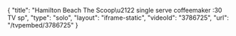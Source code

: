 {
    "title": "Hamilton Beach The Scoop\u2122 single serve coffeemaker :30 TV sp",
    "type": "solo",
    "layout": "iframe-static",
    "videoId": "3786725",
    "url": "\/tvpembed\/3786725"
}